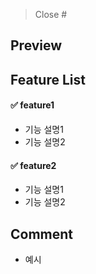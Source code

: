 > Close #

## Preview

## Feature List

#### ✅ feature1

- 기능 설명1
- 기능 설명2

#### ✅ feature2

- 기능 설명1
- 기능 설명2

## Comment

- 예시
